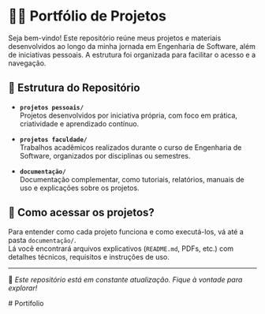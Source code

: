 # 👨‍💻 Portfólio de Projetos

Seja bem-vindo! Este repositório reúne meus projetos e materiais desenvolvidos ao longo da minha jornada em Engenharia de Software, além de iniciativas pessoais. A estrutura foi organizada para facilitar o acesso e a navegação.

## 📁 Estrutura do Repositório

- **`projetos pessoais/`**  
  Projetos desenvolvidos por iniciativa própria, com foco em prática, criatividade e aprendizado contínuo.

- **`projetos faculdade/`**  
  Trabalhos acadêmicos realizados durante o curso de Engenharia de Software, organizados por disciplinas ou semestres.

- **`documentação/`**  
  Documentação complementar, como tutoriais, relatórios, manuais de uso e explicações sobre os projetos.

## 🔎 Como acessar os projetos?

Para entender como cada projeto funciona e como executá-los, vá até a pasta `documentação/`.  
Lá você encontrará arquivos explicativos (`README.md`, PDFs, etc.) com detalhes técnicos, requisitos e instruções de uso.

---

📌 *Este repositório está em constante atualização. Fique à vontade para explorar!*

#   P o r t i f o l i o  
 